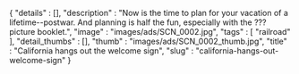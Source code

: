 {
  "details" : [],
  "description" : "Now is the time to plan for your vacation of a lifetime--postwar. And planning is half the fun, especially with the ??? picture booklet.",
  "image" : "images/ads/SCN_0002.jpg",
  "tags" : [
              "railroad"
            ],
  "detail_thumbs" : [],
  "thumb" : "images/ads/SCN_0002_thumb.jpg",
  "title" : "California hangs out the welcome sign",
  "slug" : "california-hangs-out-welcome-sign"
}
